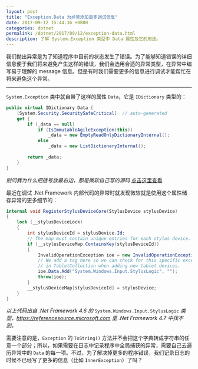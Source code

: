 ```yaml
---
layout: post
title: "Exception.Data 为异常添加更多调试信息"
date: 2017-09-12 15:44:36 +0800
categories: dotnet
permalink: /dotnet/2017/09/12/exception-data.html
description: 了解 System.Exception 类型中 Data 属性及它的用途。
---
```


我们抛出异常是为了知道程序中目前的状态发生了错误。为了能够知道错误的详细信息便于我们将来避免产生这样的错误，我们会选用合适的异常类型，在异常中编写易于理解的 message 信息。但是有时我们需要更多的信息进行调试才能帮忙在将来避免这个异常。

---

`System.Exception` 类中就自带了这样的属性 `Data`，它是 `IDictionary` 类型的：

```csharp
public virtual IDictionary Data { 
    [System.Security.SecuritySafeCritical]  // auto-generated
    get {
        if (_data == null)
            if (IsImmutableAgileException(this))
                _data = new EmptyReadOnlyDictionaryInternal();
            else
                _data = new ListDictionaryInternal();
        
        return _data;
    }
}
```

*别问我为什么把括号放最右边，那是微软自己写的源码* [点击这里查看](https://referencesource.microsoft.com/#mscorlib/system/exception.cs,150)

最近在调试 .Net Framework 内部代码的异常时就发现微软就是使用这个属性储存异常的更多细节的：

```csharp
internal void RegisterStylusDeviceCore(StylusDevice stylusDevice)
{
    lock (__stylusDeviceLock)
    {
        int stylusDeviceId = stylusDevice.Id;
        // The map must contain unique entries for each stylus device.
        if (__stylusDeviceMap.ContainsKey(stylusDeviceId))
        {
            InvalidOperationException ioe = new InvalidOperationException();
            // We add a tag here so we can check for this specific exception
            // in TabletCollection when adding new tablet devices.
            ioe.Data.Add("System.Windows.Input.StylusLogic", "");
            throw(ioe);
        }
        __stylusDeviceMap[stylusDeviceId] = stylusDevice;
    }
}
```

*以上代码出自 .Net Framework 4.6 的* `System.Windows.Input.StylusLogic` *类型，https://referencesource.microsoft.com 里 .Net Framework 4.7 中找不到。*

需要注意的是，`Exception` 的 `ToString()` 方法并不会把这个字典转成字符串的任意一个部分；所以，如果需要在日志中记录程序中全局捕获的异常，需要自己去遍历异常中的 `Data` 的每一项。不过，为了解决掉更多的程序错误，我们记录日志的时候不已经写了更多的信息（比如 `InnerException`）了吗？
